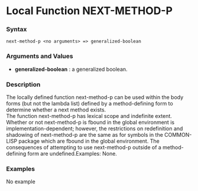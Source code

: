 <!-- Generated on 05/10/2020 by https://github.com/anto2oo/clhs-evolved -->

# Local Function NEXT-METHOD-P

### Syntax
`next-method-p <no arguments> => generalized-boolean`  


### Arguments and Values
- **generalized-boolean** : a generalized boolean.   


### Description
The locally defined function next-method-p can be used  within the body forms (but not the lambda list)  defined by a method-defining form to determine whether a next method exists.  
The function next-method-p has lexical scope and indefinite extent.  
 Whether or not next-method-p is fbound in the global environment is implementation-dependent; however, the restrictions on redefinition and shadowing of next-method-p are the same as for symbols in the COMMON-LISP package which are fbound in the global environment. The consequences of attempting to use next-method-p outside of a method-defining form are undefined.Examples: None.



### Examples
No example  
